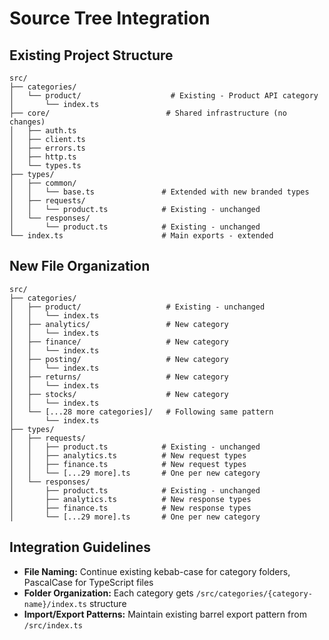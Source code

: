 # Source Tree Integration

## Existing Project Structure
```
src/
├── categories/
│   └── product/                    # Existing - Product API category
│       └── index.ts
├── core/                          # Shared infrastructure (no changes)
│   ├── auth.ts
│   ├── client.ts
│   ├── errors.ts
│   ├── http.ts
│   └── types.ts
├── types/
│   ├── common/
│   │   └── base.ts               # Extended with new branded types
│   ├── requests/
│   │   └── product.ts            # Existing - unchanged
│   └── responses/
│       └── product.ts            # Existing - unchanged
└── index.ts                      # Main exports - extended
```

## New File Organization
```
src/
├── categories/
│   ├── product/                   # Existing - unchanged
│   │   └── index.ts
│   ├── analytics/                 # New category
│   │   └── index.ts
│   ├── finance/                   # New category
│   │   └── index.ts
│   ├── posting/                   # New category
│   │   └── index.ts
│   ├── returns/                   # New category
│   │   └── index.ts
│   ├── stocks/                    # New category
│   │   └── index.ts
│   └── [...28 more categories]/   # Following same pattern
│       └── index.ts
├── types/
│   ├── requests/
│   │   ├── product.ts            # Existing - unchanged
│   │   ├── analytics.ts          # New request types
│   │   ├── finance.ts            # New request types
│   │   └── [...29 more].ts       # One per new category
│   └── responses/
│       ├── product.ts            # Existing - unchanged
│       ├── analytics.ts          # New response types
│       ├── finance.ts            # New response types
│       └── [...29 more].ts       # One per new category
```

## Integration Guidelines
- **File Naming:** Continue existing kebab-case for category folders, PascalCase for TypeScript files
- **Folder Organization:** Each category gets `/src/categories/{category-name}/index.ts` structure  
- **Import/Export Patterns:** Maintain existing barrel export pattern from `/src/index.ts`

